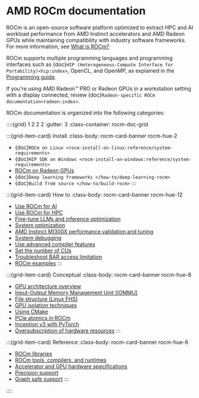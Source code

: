 <head>
  <meta charset="UTF-8">
  <meta name="description" content="AMD ROCm documentation">
  <meta name="keywords" content="documentation, guides, installation, compatibility, support,
  reference, ROCm, AMD">
</head>

# AMD ROCm documentation

ROCm is an open-source software platform optimized to extract HPC and AI workload
performance from AMD Instinct accelerators and AMD Radeon GPUs while maintaining
compatibility with industry software frameworks. For more information, see
[What is ROCm?](./what-is-rocm.rst)

ROCm supports multiple programming languages and programming interfaces such as
{doc}`HIP (Heterogeneous-Compute Interface for Portability)<hip:index>`, OpenCL,
and OpenMP, as explained in the [Programming guide](./how-to/programming_guide.rst).

If you're using AMD Radeon™ PRO or Radeon GPUs in a workstation setting with a display connected, review {doc}`Radeon-specific ROCm documentation<radeon:index>`.

ROCm documentation is organized into the following categories:

::::{grid} 1 2 2 2
:gutter: 3
:class-container: rocm-doc-grid

:::{grid-item-card} Install
:class-body: rocm-card-banner rocm-hue-2

* {doc}`ROCm on Linux <rocm-install-on-linux:reference/system-requirements>`
* {doc}`HIP SDK on Windows <rocm-install-on-windows:reference/system-requirements>`
* [ROCm on Radeon GPUs](https://rocm.docs.amd.com/projects/radeon/en/latest/index.html)
* {doc}`Deep learning frameworks </how-to/deep-learning-rocm>`
* {doc}`Build from source </how-to/build-rocm>`
:::

:::{grid-item-card} How to
:class-body: rocm-card-banner rocm-hue-12

* [Use ROCm for AI](./how-to/rocm-for-ai/index.rst)
* [Use ROCm for HPC](./how-to/rocm-for-hpc/index.rst)
* [Fine-tune LLMs and inference optimization](./how-to/llm-fine-tuning-optimization/index.rst)
* [System optimization](./how-to/system-optimization/index.rst)
* [AMD Instinct MI300X performance validation and tuning](./how-to/tuning-guides/mi300x/index.rst)
* [System debugging](./how-to/system-debugging.md)
* [Use advanced compiler features](./conceptual/compiler-topics.md)
* [Set the number of CUs](./how-to/setting-cus)
* [Troubleshoot BAR access limitation](./how-to/Bar-Memory.rst)  
* [ROCm examples](https://github.com/amd/rocm-examples)
:::

:::{grid-item-card} Conceptual
:class-body: rocm-card-banner rocm-hue-8

* [GPU architecture overview](./conceptual/gpu-arch.md)
* [Input-Output Memory Management Unit (IOMMU)](./conceptual/iommu.rst)
* [File structure (Linux FHS)](./conceptual/file-reorg.md)
* [GPU isolation techniques](./conceptual/gpu-isolation.md)
* [Using CMake](./conceptual/cmake-packages.rst)
* [PCIe atomics in ROCm](./conceptual/pcie-atomics.rst)
* [Inception v3 with PyTorch](./conceptual/ai-pytorch-inception.md)
* [Oversubscription of hardware resources](./conceptual/oversubscription.rst)
:::

<!-- markdownlint-disable MD051 -->
:::{grid-item-card} Reference
:class-body: rocm-card-banner rocm-hue-6

* [ROCm libraries](./reference/api-libraries.md)
* [ROCm tools, compilers, and runtimes](./reference/rocm-tools.md)
* [Accelerator and  GPU hardware specifications](./reference/gpu-arch-specs.rst)
* [Precision support](./reference/precision-support.rst)
* [Graph safe support](./reference/graph-safe-support.rst)
:::
<!-- markdownlint-enable MD051 -->

::::
